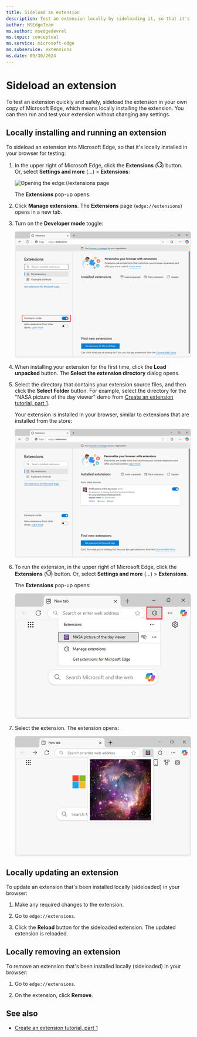 ```yaml
---
title: Sideload an extension
description: Test an extension locally by sideloading it, so that it's locally installed in your instance of Microsoft Edge.
author: MSEdgeTeam
ms.author: msedgedevrel
ms.topic: conceptual
ms.service: microsoft-edge
ms.subservice: extensions
ms.date: 09/30/2024
---
```

# Sideload an extension

To test an extension quickly and safely, sideload the extension in your own copy of Microsoft Edge, which means locally installing the extension.  You can then run and test your extension without changing any settings.<!-- todo: what sort of settings are meant?  what is the contrasted approach? -->


<!-- ====================================================================== -->
## Locally installing and running an extension

To sideload an extension into Microsoft Edge, so that it's locally installed in your browser for testing:

1. In the upper right of Microsoft Edge, click the **Extensions** (![Extensions icon](./extension-sideloading-images/extensions-icon.png)) button.  Or, select **Settings and more** (...) > **Extensions**:

   ![Opening the edge://extensions page](./extension-sideloading-images/part1-threedots.png)

   The **Extensions** pop-up opens.

1. Click **Manage extensions**.  The **Extensions** page (`edge://extensions`) opens in a new tab.

1. Turn on the **Developer mode** toggle:

   ![Turning on Developer Mode](./extension-sideloading-images/part1-developermode-toggle.png)

1. When installing your extension for the first time, click the **Load unpacked** button.  The **Select the extension directory** dialog opens.

1. Select the directory that contains your extension source files, and then click the **Select Folder** button.  For example, select the directory for the "NASA picture of the day viewer" demo from [Create an extension tutorial, part 1](./part1-simple-extension.md).

   Your extension is installed in your browser, similar to extensions that are installed from the store:

   ![Installed extensions page, showing a sideloaded extension](./extension-sideloading-images/part1-installed-extension.png)

1. To run the extension, in the upper right of Microsoft Edge, click the **Extensions** (![Extensions icon](./extension-sideloading-images/extensions-icon.png)) button.  Or, select **Settings and more** (...) > **Extensions**.

   The **Extensions** pop-up opens:

   ![The Extensions pop-up](./extension-sideloading-images/extensions-popup.png)

1. Select the extension.  The extension opens:

   ![An extension running](./extension-sideloading-images/extension-running.png)


<!-- ====================================================================== -->
## Locally updating an extension

To update an extension that's been installed locally (sideloaded) in your browser:

1. Make any required changes to the extension.

1. Go to `edge://extensions`.

1. Click the **Reload** button for the sideloaded extension.  The updated extension is reloaded.


<!-- ====================================================================== -->
## Locally removing an extension

To remove an extension that's been installed locally (sideloaded) in your browser:

1. Go to `edge://extensions`.

1. On the extension, click **Remove**.


<!-- ====================================================================== -->
## See also
<!-- all links in article -->

* [Create an extension tutorial, part 1](./part1-simple-extension.md)
